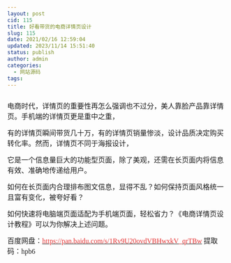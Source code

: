 ```yaml
---
layout: post
cid: 115
title: 好看带货的电商详情页设计
slug: 115
date: 2021/02/16 12:59:04
updated: 2023/11/14 15:51:40
status: publish
author: admin
categories: 
  - 网站源码
tags: 
---
```



<div alt="潮男心博客 www.cnx0.com" >
				<p>
	<a class="pics" href="/upload/1/888552/images/20210216/20210216105277197719.png" rel="pics"><img src="http://www.aishoujizy.com/upload/1/888552/images/20210216/20210216105277197719.png" class="scrollLoading" data-url="/upload/1/888552/images/20210216/20210216105277197719.png" alt=""></a> 
</p>
<p>
	<span style='font-size:16px;font-family:"'>电商时代，详情页的重要性再怎么强调也不过分，美人靠脸产品靠详情页。手机端的详情页更是重中之重，</span>
</p>
<p>
	<span style='font-size:16px;font-family:"'>有的详情页瞬间带货几十万，有的详情页销量惨淡，设计品质决定购买转化率。然而，详情页不同于海报设计，</span>
</p>
<p>
	<span style='font-size:16px;font-family:"'>它是一个信息量巨大的功能型页面，除了美观，还需在长页面内将信息有效、准确地传递给用户。</span>
</p>
<p>
	<span style='font-size:16px;font-family:"'>如何在长页面内合理排布图文信息，显得不乱？如何保持页面风格统一且富有变化，被夸好看？</span>
</p>
<p>
	<span style='font-size:16px;font-family:"'>如何快速将电脑端页面适配为手机端页面，轻松省力？《电商详情页设计教程》可以为你解决上述问题。</span>
</p>
<p>
	<span style="font-size:16px;"><span style="font-family:Microsoft YaHei;">百度网盘：</span><a href="https://pan.baidu.com/s/1Rv9U20ovdVBHwxkV_qrTBw" target="_blank"><span style='color:#E53333;font-family:"'>https://pan.baidu.com/s/1Rv9U20ovdVBHwxkV_qrTBw</span></a><span style="font-family:Microsoft YaHei;">&#160;</span></span><span style='font-size:16px;font-family:"'>提取码：hpb6&#160;</span>
</p>			</div>
			